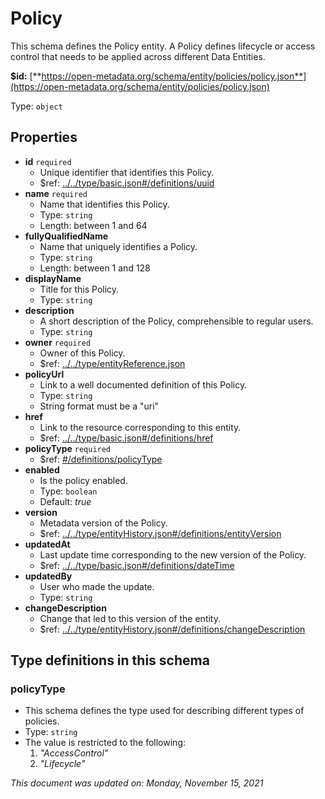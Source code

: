 # Policy

This schema defines the Policy entity. A Policy defines lifecycle or access control that needs to be applied across different Data Entities.

**$id:** [**https://open-metadata.org/schema/entity/policies/policy.json**](https://open-metadata.org/schema/entity/policies/policy.json)

Type: `object`

## Properties

* **id** `required`
  * Unique identifier that identifies this Policy.
  * $ref: [../../type/basic.json#/definitions/uuid](../types/basic.md#uuid)
* **name** `required`
  * Name that identifies this Policy.
  * Type: `string`
  * Length: between 1 and 64
* **fullyQualifiedName**
  * Name that uniquely identifies a Policy.
  * Type: `string`
  * Length: between 1 and 128
* **displayName**
  * Title for this Policy.
  * Type: `string`
* **description**
  * A short description of the Policy, comprehensible to regular users.
  * Type: `string`
* **owner** `required`
  * Owner of this Policy.
  * $ref: [../../type/entityReference.json](../types/entityreference.md)
* **policyUrl**
  * Link to a well documented definition of this Policy.
  * Type: `string`
  * String format must be a "uri"
* **href**
  * Link to the resource corresponding to this entity.
  * $ref: [../../type/basic.json#/definitions/href](../types/basic.md#href)
* **policyType** `required`
  * $ref: [#/definitions/policyType](policy.md#policytype)
* **enabled**
  * Is the policy enabled.
  * Type: `boolean`
  * Default: _true_
* **version**
  * Metadata version of the Policy.
  * $ref: [../../type/entityHistory.json#/definitions/entityVersion](../types/entityhistory.md#entityversion)
* **updatedAt**
  * Last update time corresponding to the new version of the Policy.
  * $ref: [../../type/basic.json#/definitions/dateTime](../types/basic.md#datetime)
* **updatedBy**
  * User who made the update.
  * Type: `string`
* **changeDescription**
  * Change that led to this version of the entity.
  * $ref: [../../type/entityHistory.json#/definitions/changeDescription](../types/entityhistory.md#changedescription)

## Type definitions in this schema

### policyType

* This schema defines the type used for describing different types of policies.
* Type: `string`
* The value is restricted to the following:
  1. _"AccessControl"_
  2. _"Lifecycle"_

_This document was updated on: Monday, November 15, 2021_
